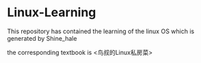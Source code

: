 # Linux-Learning
This repository has contained the learning of the linux OS which is generated by Shine_hale

the corresponding textbook is <鸟叔的Linux私房菜>
